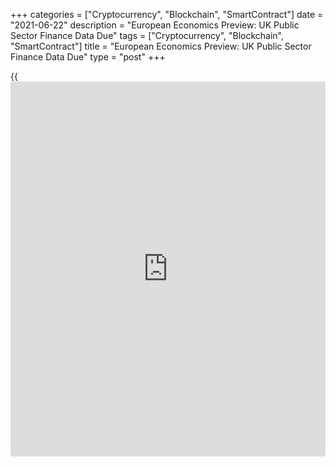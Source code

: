 +++
categories = ["Cryptocurrency", "Blockchain", "SmartContract"]
date = "2021-06-22"
description = "European Economics Preview: UK Public Sector Finance Data Due"
tags = ["Cryptocurrency", "Blockchain", "SmartContract"]
title = "European Economics Preview: UK Public Sector Finance Data Due"
type = "post"
+++

{{<iframe id="large-banner" src="https://www.bounty.group/#slide=3.0" width="100%" height="600" scrolling="no" style="border: 0px solid rgb(216, 221, 230); border-radius: 3px;">}}

Public sector finances data from the UK is due on Tuesday, headlining a
light day for the European economic [news](https://www.letsplayfx.com/blog/forex-news-website/).

At 2.00 am ET, the Office for National Statistics releases UK government
borrowing data for May. Economists forecast the budget deficit to fall
to GBP 26.1 billion in May from GBP 31.7 billion in April.

At 4.00 am ET, Italy's Istat releases industrial sales data for April.

In the meantime, retail sales data from Poland is due. Sales are
forecast to advance 16 percent on year in May, but slower than April's
25.7 percent increase.  
  
At 6.00 am ET, the Confederation of British Industry publishes
Industrial Trends survey data. The order book balance is seen at 18
percent in June versus 17 percent in May.

At 8.00 am ET, Hungary's central bank announces its interest rate
decision. The bank is expected to raise its key rate to 0.85 percent
from 0.60 percent.  
  
At 10.00 am ET, European Commission publishes flash consumer confidence
data. The euro area consumer sentiment index is seen at -3 in June
versus -5.1 in May.

For comments and feedback [contact](https://www.playgroundfx.com/contact/): editorial@rtt[news](https://www.letsplayfx.com/blog/forex-news-website/).com

[Economic News][1]

 **What parts of the world are seeing the best (and worst) economic
performances lately? Click[here][2] to check out our [Econ Scorecard][2]
and find out! See up-to-the-moment [ranking](https://www.playgroundfx.com/blog/crypto-exchange-ranking/)s for the best and worst
performers in [GDP][3], [unemployment rate][4], [inflation][5] and much
more.**

   1. www.rtt[news](https://www.letsplayfx.com/blog/forex-news-website/).com/Content/EconomicNews.aspx
   2. www.rtt[news](https://www.letsplayfx.com/blog/forex-news-website/).com/economic-scorecard/world-rank/industrial-production/highest-performance.aspx
   3. www.rtt[news](https://www.letsplayfx.com/blog/forex-news-website/).com/economic-scorecard/world-rank/GDP/highest-performance.aspx
   4. www.rtt[news](https://www.letsplayfx.com/blog/forex-news-website/).com/economic-scorecard/world-rank/unemployment-rate/lowest-performance.aspx
   5. www.rtt[news](https://www.letsplayfx.com/blog/forex-news-website/).com/economic-scorecard/world-rank/CPI/highest-performance.aspx